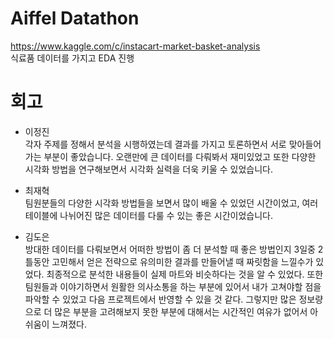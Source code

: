 # Aiffel Datathon
https://www.kaggle.com/c/instacart-market-basket-analysis  
식료품 데이터를 가지고 EDA 진행

# 회고

- 이정진  
각자 주제를 정해서 분석을 시행하였는데 결과를 가지고 토론하면서 서로 맞아들어가는 부분이 좋았습니다.  오랜만에 큰 데이터를 다뤄봐서 재미있었고 또한 다양한 시각화 방법을 연구해보면서 시각화 실력을 더욱 키울 수 있었습니다.
    
- 최재혁  
팀원분들의 다양한 시각화 방법들을 보면서 많이 배울 수 있었던 시간이었고, 여러 테이블에 나뉘어진 많은 데이터를 다룰 수 있는 좋은 시간이었습니다.
    
- 김도은  
방대한 데이터를 다뤄보면서 어떠한 방법이 좀 더 분석할 때 좋은 방법인지 3일중 2틀동안 고민해서 얻은 전략으로 유의미한 결과를 만들어낼 때 짜릿함을 느낄수가 있었다. 최종적으로 분석한 내용들이 실제 마트와 비슷하다는 것을 알 수 있었다. 또한 팀원들과 이야기하면서 원활한 의사소통을 하는 부분에 있어서 내가 고쳐야할 점을 파악할 수 있었고 다음 프로젝트에서 반영할 수 있을 것 같다. 
그렇지만 많은 정보량으로 더 많은 부분을 고려해보지 못한 부분에 대해서는 시간적인 여유가 없어서 아쉬움이 느껴졌다.
